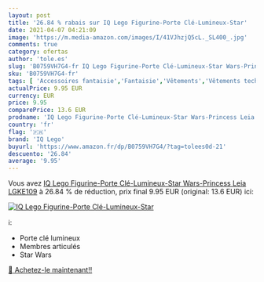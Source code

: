 ```yaml
---
layout: post
title: '26.84 % rabais sur IQ Lego Figurine-Porte Clé-Lumineux-Star'
date: 2021-04-07 04:21:09
image: 'https://m.media-amazon.com/images/I/41VJhzjQ5cL._SL400_.jpg'
comments: true
category: ofertas
author: 'tole.es'
slug: 'B0759VH7G4-fr IQ Lego Figurine-Porte Clé-Lumineux-Star Wars-Princess...'
sku: 'B0759VH7G4-fr'
tags: [ 'Accessoires fantaisie','Fantaisie','Vêtements','Vêtements techniques et spéciaux','iq lego', ]
actualPrice: 9.95 EUR
currency: EUR
price: 9.95
comparePrice: 13.6 EUR
prodname: 'IQ Lego Figurine-Porte Clé-Lumineux-Star Wars-Princess Leia  LGKE109'
country: 'fr'
flag: '🇫🇷'
brand: 'IQ Lego'
buyurl: 'https://www.amazon.fr/dp/B0759VH7G4/?tag=tolees0d-21'
descuento: '26.84'
average: '9.95'
---
```


Vous avez [IQ Lego Figurine-Porte Clé-Lumineux-Star Wars-Princess Leia  LGKE109](https://www.amazon.fr/dp/B0759VH7G4/?tag=tolees0d-21)  à  26.84 % de réduction, prix final  9.95 EUR (original: 13.6 EUR) ici:

[![IQ Lego Figurine-Porte Clé-Lumineux-Star](https://m.media-amazon.com/images/I/41VJhzjQ5cL._SL400_.jpg)](https://www.amazon.fr/dp/B0759VH7G4/?tag=tolees0d-21)

ℹ️:

- Porte clé lumineux
- Membres articulés
- Star Wars

[🛒 Achetez-le maintenant!!](https://www.amazon.fr/dp/B0759VH7G4/?tag=tolees0d-21)
